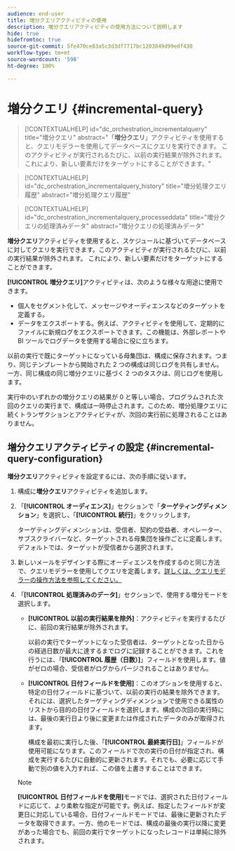 ```yaml
---
audience: end-user
title: 増分クエリアクティビティの使用
description: 増分クエリアクティビティの使用方法について説明します
hide: true
hidefromtoc: true
source-git-commit: 5fe470ce83a5c3d3df7717bc1203849d99edf430
workflow-type: tm+mt
source-wordcount: '598'
ht-degree: 100%

---
```


# 増分クエリ {#incremental-query}

>[!CONTEXTUALHELP]
>id="dc_orchestration_incrementalquery"
>title="増分クエリ"
>abstract="「**増分クエリ**」アクティビティを使用すると、クエリモデラーを使用してデータベースにクエリを実行できます。 このアクティビティが実行されるたびに、以前の実行結果が除外されます。 これにより、新しい要素だけをターゲットにすることができます。"

>[!CONTEXTUALHELP]
>id="dc_orchestration_incrementalquery_history"
>title="増分処理クエリ履歴"
>abstract="増分処理クエリ履歴"

>[!CONTEXTUALHELP]
>id="dc_orchestration_incrementalquery_processeddata"
>title="増分クエリの処理済みデータ"
>abstract="増分クエリの処理済みデータ"

**増分クエリ**&#x200B;アクティビティを使用すると、スケジュールに基づいてデータベースに対してクエリを実行できます。このアクティビティが実行されるたびに、以前の実行結果が除外されます。 これにより、新しい要素だけをターゲットにすることができます。

**[!UICONTROL 増分クエリ]**&#x200B;アクティビティは、次のような様々な用途に使用できます。

* 個人をセグメント化して、メッセージやオーディエンスなどのターゲットを定義する。
* データをエクスポートする。例えば、アクティビティを使用して、定期的にファイルに新規ログをエクスポートできます。この機能は、外部レポートや BI ツールでログデータを使用する場合に役に立ちます。

以前の実行で既にターゲットになっている母集団は、構成に保存されます。つまり、同じテンプレートから開始された 2 つの構成は同じログを共有しません。一方、同じ構成の同じ増分クエリに基づく 2 つのタスクは、同じログを使用します。

実行中のいずれかの増分クエリの結果が 0 と等しい場合、プログラムされた次回のクエリの実行まで、構成は一時停止されます。このため、増分処理クエリに続くトランザクションとアクティビティが、次回の実行前に処理されることはありません。

## 増分クエリアクティビティの設定 {#incremental-query-configuration}

**増分クエリ**&#x200B;アクティビティを設定するには、次の手順に従います。

1. 構成に&#x200B;**増分クエリ**&#x200B;アクティビティを追加します。

1. 「**[!UICONTROL オーディエンス]**」セクションで「**ターゲティングディメンション**」を選択し、「**[!UICONTROL 続行]**」をクリックします。

   ターゲティングディメンションは、受信者、契約の受益者、オペレーター、サブスクライバーなど、ターゲットされる母集団を操作ごとに定義します。デフォルトでは、ターゲットが受信者から選択されます。<!--[Learn more about targeting dimensions](../../audience/about-recipients.md#targeting-dimensions)-->

1. 新しいメールをデザインする際にオーディエンスを作成するのと同じ方法で、クエリモデラーを使用してクエリを定義します。[詳しくは、クエリモデラーの操作方法を参照してください。](../../query/query-modeler-overview.md)

1. 「**[!UICONTROL 処理済みのデータ]**」セクションで、使用する増分モードを選択します。

   * **[!UICONTROL 以前の実行結果を除外]**：アクティビティを実行するたびに、前回の実行結果が除外されます。

     以前の実行でターゲットになった受信者は、ターゲットとなった日からの経過日数が最大に達するまでログに記録することができます。これを行うには、「**[!UICONTROL 履歴（日数）]**」フィールドを使用します。値がゼロの場合、受信者がログからパージされることはありません。

   * **[!UICONTROL 日付フィールドを使用]**：このオプションを使用すると、特定の日付フィールドに基づいて、以前の実行の結果を除外できます。それには、選択したターゲティングディメンションで使用できる属性のリストから目的の日付フィールドを選択します。構成の次回の実行時には、最後の実行日より後に変更または作成されたデータのみが取得されます。

     構成を最初に実行した後、「**[!UICONTROL 最終実行日]**」フィールドが使用可能になります。このフィールドで次の実行の日付が指定され、構成を実行するたびに自動的に更新されます。それでも、必要に応じて手動で別の値を入力すれば、この値を上書きすることはできます。

   >[!NOTE]
   >
   >**[!UICONTROL 日付フィールドを使用]**&#x200B;モードでは、選択された日付フィールドに応じて、より柔軟な指定が可能です。例えば、指定したフィールドが変更日に対応している場合、日付フィールドモードでは、最後に更新されたデータを取得できます。一方、他のモードでは、構成の最後の実行以降に変更があった場合でも、前回の実行でターゲットになったレコードは単純に除外されます。

<!--

## Example {#incremental-query-example}

The following example shows the configuration of a workflow which filters every week the profiles in the Adobe Campaign database that are subscribed to the Yoga Newsletter service, to send them a welcome email.

![](../assets/incremental-query-example.png)

The workflow is made up of the following elements:

* A **[!UICONTROL Scheduler]** activity, to execute the workflow every Monday at 6 am.
* An **[!UICONTROL Incremental query]** activity, which targets all of the current subscribers during the first execution, then only the new subscribers of that week during the following executions.
* An **[!UICONTROL Email delivery]** activity.
-->
